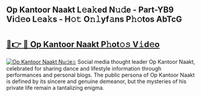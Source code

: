 ## Op Kantoor Naakt L𝚎a𝚔ed N𝚞𝚍e - Part-YB9 Vi𝚍𝚎o L𝚎a𝚔s - H𝚘𝚝 O𝚗𝚕yf𝚊ns P𝚑𝚘tos AbTcG

# <h2><a href="http://kf7n8v.oniu.top/?m=Op+Kantoor+Naakt">🔗👉 🔴 Op Kantoor Naakt P𝚑ot𝚘𝚜 V𝚒d𝚎o</a></h2>

[![Op Kantoor Naakt Nu𝚍e𝚜](https://i.imgur.com/0qMVB7G.gif)](http://kf7n8v.oniu.top/?m=Op+Kantoor+Naakt)
Social media thought leader Op Kantoor Naakt, celebrated for sharing dance and lifestyle information through performances and personal blogs. The public persona of Op Kantoor Naakt is defined by its sincere and genuine demeanor, but the mysteries of his private life remain a tantalizing enigma.  
